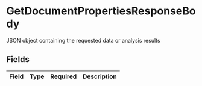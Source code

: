 # GetDocumentPropertiesResponseBody

JSON object containing the requested data or analysis results


## Fields

| Field       | Type        | Required    | Description |
| ----------- | ----------- | ----------- | ----------- |
